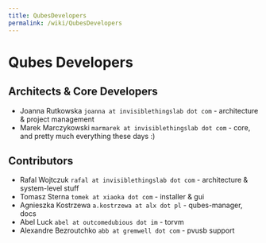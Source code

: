 ```yaml
---
title: QubesDevelopers
permalink: /wiki/QubesDevelopers
---
```


Qubes Developers
================

Architects & Core Developers
----------------------------

-   Joanna Rutkowska `joanna at invisiblethingslab dot com` - architecture & project management
-   Marek Marczykowski `marmarek at invisiblethingslab dot com` - core, and pretty much everything these days :)

Contributors
------------

-   Rafal Wojtczuk `rafal at invisiblethingslab dot com` - architecture & system-level stuff
-   Tomasz Sterna `tomek at xiaoka dot com` - installer & gui
-   Agnieszka Kostrzewa `a.kostrzewa at alx dot pl` - qubes-manager, docs
-   Abel Luck `abel at outcomedubious dot im` - torvm
-   Alexandre Bezroutchko `abb at gremwell dot com` - pvusb support

